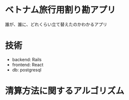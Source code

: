 # ベトナム旅行用割り勘アプリ
誰が、誰に、どれくらい立て替えたのかわかるアプリ

# 技術
- backend: Rails
- frontend: React
- db: postgresql

# 清算方法に関するアルゴリズム
